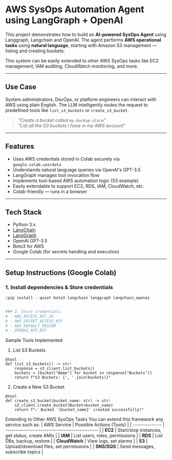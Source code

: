 #  AWS SysOps Automation Agent using LangGraph + OpenAI

This project demonstrates how to build an **AI-powered SysOps Agent** using Langgraph, Langchain and OpenAI. The agent performs **AWS operational tasks** using **natural language**, starting with Amazon S3 management — listing and creating buckets.

This system can be easily extended to other AWS SysOps tasks like EC2 management, IAM auditing, CloudWatch monitoring, and more.

---

##  Use Case

System administrators, DevOps, or platform engineers can interact with AWS using plain English. The LLM intelligently routes the request to predefined tools like `list_s3_buckets` or `create_s3_bucket`.

> _"Create a bucket called `my-backup-store`"_  
> _"List all the S3 buckets I have in my AWS account"_

---

##  Features

-  Uses AWS credentials stored in Colab securely via `google.colab.userdata`
-  Understands natural language queries via OpenAI's GPT-3.5
-  LangGraph manages tool invocation flow
-  Implements tool-based AWS automation logic (S3 example)
-  Easily extendable to support EC2, RDS, IAM, CloudWatch, etc.
-  Colab-friendly — runs in a browser

---

##  Tech Stack

- Python 3.x
- [LangChain](https://python.langchain.com/)
- [LangGraph](https://github.com/langchain-ai/langgraph)
- OpenAI GPT-3.5
- Boto3 for AWS
- Google Colab (for secrets handling and execution)

---

##  Setup Instructions (Google Colab)

### 1. Install dependencies & Store credentials

```python
!pip install --quiet boto3 langchain langgraph langchain_openai


### 2. Store credentials
# - AWS_ACCESS_KEY_ID
# - AWS_SECRET_ACCESS_KEY
# - AWS_DEFAULT_REGION
# - OPENAI_API_KEY
```

Sample Tools Implemented
1. List S3 Buckets
```
@tool
def list_s3_buckets() -> str:
    response = s3_client.list_buckets()
    buckets = [bucket["Name"] for bucket in response["Buckets"]]
    return f"S3 Buckets: {', '.join(buckets)}"
```
2. Create a New S3 Bucket
```
@tool
def create_s3_bucket(bucket_name: str) -> str:
    s3_client.create_bucket(Bucket=bucket_name)
    return f"✅ Bucket '{bucket_name}' created successfully!"
```

Extending to Other AWS SysOps Tasks
You can extend this framework any service such as:
| AWS Service    | Possible Actions (Tools)                      |
| -------------- | --------------------------------------------- |
| **EC2**        | Start/stop instances, get status, create AMIs |
| **IAM**        | List users, roles, permissions                |
| **RDS**        | List DBs, backup, restore                     |
| **CloudWatch** | View logs, set alarms                         |
| **S3**         | Upload/download files, set permissions        |
| **SNS/SQS**    | Send messages, subscribe topics               |
